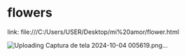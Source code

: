 # flowers

link: file:///C:/Users/USER/Desktop/mi%20amor/flower.html




![Uploading Captura de tela 2024-10-04 005619.png…]()
